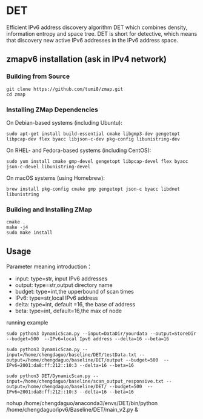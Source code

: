 # DET
Efficient IPv6 address discovery algorithm DET which combines density, information entropy and space tree.  DET is short for detective, which means that  discovery new active IPv6 addresses  in the IPv6 address space.



## zmapv6 installation (ask in IPv4 network)

###  Building from Source

```
git clone https://github.com/tumi8/zmap.git
cd zmap
```
### Installing ZMap Dependencies

On Debian-based systems (including Ubuntu):
```
sudo apt-get install build-essential cmake libgmp3-dev gengetopt libpcap-dev flex byacc libjson-c-dev pkg-config libunistring-dev
```

On RHEL- and Fedora-based systems (including CentOS):
```
sudo yum install cmake gmp-devel gengetopt libpcap-devel flex byacc json-c-devel libunistring-devel
```

On macOS systems (using Homebrew):
```
brew install pkg-config cmake gmp gengetopt json-c byacc libdnet libunistring
```

### Building and Installing ZMap

```
cmake .
make -j4
sudo make install
```

## Usage
Parameter meaning introduction：
* input:  type=str, input IPv6 addresses
* output: type=str,output directory name
* budget: type=int,the upperbound of scan times
* IPv6:   type=str,local IPv6 address
* delta:  type=int, default =16, the base of address
* beta:   type=int, default=16,the max of node

running example
```
sudo python3 DynamicScan.py --input=DataDir/yourdata --output=StoreDir --budget=500  --IPv6=local Ipv6 address --delta=16 --beta=16
```

```
sudo python3 DynamicScan.py --input=/home/chengdaguo/baseline/DET/testData.txt --output=/home/chengdaguo/baseline/DET/output --budget=500  --IPv6=2001:da8:ff:212::10:3 --delta=16 --beta=16
```


```
sudo python3 DET/DynamicScan.py --input=/home/chengdaguo/baseline/scan_output_responsive.txt --output=/home/chengdaguo/baseline/DET/ --budget=500  --IPv6=2001:da8:ff:212::10:3 --delta=16 --beta=16
```




nohup /home/chengdaguo/anaconda3/envs/DET/bin/python /home/chengdaguo/ipv6/Baseline/DET/main_v2.py &